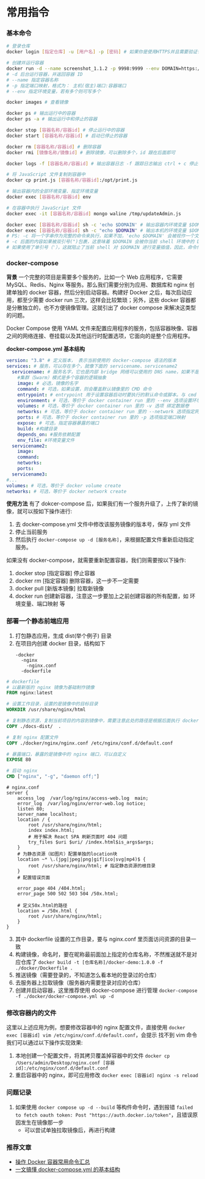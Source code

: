 # 常用指令

### 基本命令

```sh
# 登录仓库
docker login [指定仓库] -u [用户名] -p [密码] # 如果你是使用HTTPS并且需要验证仓库的SSL证书，你可能需要指定证书路径，使用--cert-dir选项。

# 创建并运行容器
docker run -d --name screenshot_1.1.2 -p 9998:9999 --env DOMAIN=https://gjdev.ecaiabc.com/ --env=YsDomain=https://ysdev.ecaiabc.com/ nexus.hooshine.com:8088/screenshot:1.1.2
# -d 后台运行容器，并返回容器 ID
# --name 指定容器名称
# -p 指定端口映射，格式为： 主机(宿主)端口:容器端口
# --env 指定环境变量，若有多个则可写多个

docker images # 查看镜像

docker ps # 输出运行中的容器
docker ps -a # 输出运行中和停止的容器

docker stop [容器名称/容器id] # 停止运行中的容器
docker start [容器名称/容器id] # 启动已停止的容器

docker rm [容器名称/容器id] # 删除容器
docker rmi [镜像名称/镜像id] # 删除镜像，可以删除多个，id 跟在后面即可

docker logs -f [容器名称/容器id] # 输出容器日志 -f 跟踪日志输出 ctrl + c 停止输出

# 将 JavaScript 文件复制到容器中
docker cp print.js [容器名称/容器id]:/opt/print.js

# 输出容器内的全部环境变量、指定环境变量
docker exec [容器名称/容器id] env

# 在容器中执行 JavaScript 文件
docker exec -it [容器名称/容器id] mongo waline /tmp/updateAdmin.js

docker exec [容器名称/容器id] sh -c 'echo $DOMAIN' # 输出容器内环境变量 $DOMAIN 的值
docker exec [容器名称/容器id] sh -c "echo $DOMAIN" # 输出本机的环境变量 $DOMAIN 的值
# PS: -c 将一个字串作为完整的命令来执行，如果不加，'echo $DOMAIN' 会被视作一个文件的名称
# -c 后面的内容如果被双引号(")包裹，这意味着 $DOMAIN 会被你当前 shell 环境中的 DOMAIN 环境变量的值所替换。如果当前 shell 环境中没有设置 DOMAIN 环境变量，这条命令会输出一个空行。
# 如果使用了单引号（'），这就阻止了当前 shell 对 $DOMAIN 进行变量插值，因此，命令传递给容器内部的是字面量 echo $DOMAIN。在容器内部执行时，$DOMAIN 将被容器环境中的 DOMAIN 环境变量的值所替换，然后输出
```

### docker-compose

**背景**
一个完整的项目是需要多个服务的，比如一个 Web 应用程序，它需要 MySQL、Redis、Nginx 等服务。那么我们需要分别为应用、数据库和 nginx 创建单独的 docker 容器，然后分别启动容器。构建好 Docker 之后，每次启动应用，都至少需要 docker run 三次，这样会比较繁琐；另外，这些 docker 容器都是分散独立的，也不方便镜像管理。这就引出了 docker compose 来解决这类型的问题。

Docker Compose 使用 YAML 文件来配置应用程序的服务，包括容器映像、容器之间的网络连接、卷挂载以及其他运行时配置选项，它面向的是整个应用程序。

**docker-compose.yml 基本结构**

```yml
version: "3.8" # 定义版本， 表示当前使用的 docker-compose 语法的版本
services: # 服务，可以存在多个，就像下面的 servicename、servicename2
  servicename: # 服务名字，它也是内部 bridge 网络可以使用的 DNS name，如果不是集群模式相当于 docker run 的时候指定的一个名称，
    #集群（Swarm）模式是多个容器的逻辑抽象
    image: # 必选，镜像的名字
    command: # 可选，如果设置，则会覆盖默认镜像里的 CMD 命令
    entrypoint: # entrypoint 用于设置容器启动时要执行的默认命令或脚本。与 cmd 不同，entrypoint 用于指定容器启动时的主要命令，而 cmd 则提供额外的默认参数。
    environment: # 可选，等价于 docker container run 里的 --env 选项设置环境变量
    volumes: # 可选，等价于 docker container run 里的 -v 选项 绑定数据卷
    networks: # 可选，等价于 docker container run 里的 --network 选项指定网络
    ports: # 可选，等价于 docker container run 里的 -p 选项指定端口映射
    expose: # 可选，指定容器暴露的端口
    build: #构建目录
    depends_on: #服务依赖配置
    env_file: #环境变量文件
  servicename2:
    image:
    command:
    networks:
    ports:
  servicename3:
#...
volumes: # 可选，等价于 docker volume create
networks: # 可选，等价于 docker network create
```

**使用方法**
有了 dokcer-compose 后，如果我们有一个服务升级了，上传了新的镜像，就可以按如下操作进行:

1. 去 docker-compose.yml 文件中修改该服务镜像的版本号，保存 yml 文件
2. 停止当前服务
3. 然后执行 `docker-compose up -d [服务名称]`，来根据配置文件重新启动指定服务。

如果没有 docker-compose，就需要重新配置容器，我们则需要按以下操作:

1. docker stop [指定容器] 停止容器
2. docker rm [指定容器] 删除容器，这一步不一定需要
3. docker pull [新版本镜像] 拉取新镜像
4. docker run 创建新容器，注意这一步要加上之前创建容器的所有配置，如 环境变量、端口映射 等

### 部署一个静态前端应用

1. 打包静态应用，生成 dist(举个例子) 目录
2. 在项目内创建 docker 目录，结构如下
   ```
   -docker
     -nginx
       -nginx.conf
     -dockerfile
   ```

```dockerfile
# dockerfile
# 以最新版的 nginx 镜像为基础制作镜像
FROM nginx:latest

# 设置工作目录，设置的是镜像中的目标目录
WORKDIR /usr/share/nginx/html

# 复制静态资源，复制当前项目的内容到镜像中，需要注意此处的路径是根据后面执行 docker 命令的位置来设置的
COPY ./docs-dist/  .

# 复制 nginx 配置文件
COPY ./docker/nginx/nginx.conf /etc/nginx/conf.d/default.conf

# 暴露端口，暴露的是镜像中的 nginx 端口，可以自定义
EXPOSE 80

# 启动 nginx
CMD ["nginx", "-g", "daemon off;"]
```

```
# nginx.conf
server {
    access_log  /var/log/nginx/access-web.log  main;
    error_log  /var/log/nginx/error-web.log notice;
    listen 80;
    server_name localhost;
    location / {
        root /usr/share/nginx/html;
        index index.html;
        # 用于解决 React SPA 刷新页面时 404 问题
        try_files $uri $uri/ /index.html$is_args$args;
    }
    # 为静态资源（如图片）配置单独的location块
    location ~* \.(jpg|jpeg|png|gif|ico|svg|mp4)$ {
        root /usr/share/nginx/html; # 指定静态资源的根目录
    }
    # 配置错误页面

    error_page 404 /404.html;
    error_page 500 502 503 504 /50x.html;

    # 定义50x.html的路径
    location = /50x.html {
        root /usr/share/nginx/html;
    }
}

```

3. 其中 dockerfile 设置的工作目录，要与 nginx.conf 里页面访问资源的目录一致
4. 构建镜像，命名时，要在昵称最前面加上指定的仓库名称，不然推送就不是对应仓库了
   `docker build -t [仓库名称]/docker-demo:1.0.0 -f ./docker/Dockerfile .`
5. 推送镜像（需要登录的，不知道怎么看本地的登录过的仓库）
6. 去服务器上拉取镜像（服务器内需要登录对应的仓库）
7. 创建并启动容器，这里推荐使用 docker-compose 进行管理
   `docker-compose -f ./docker/docker-compose.yml up -d`

### 修改容器内的文件

这里以上述应用为例，想要修改容器中的 nginx 配置文件，直接使用 `docker exec [容器id] vim /etc/nginx/conf.d/default.conf`，会提示 找不到 vim 命令
我们可以通过以下操作实现效果:

1. 本地创建一个配置文件，将其拷贝覆盖掉容器中的文件
   `docker cp /Users/admin/Desktop/nginx.conf [容器id]:/etc/nginx/conf.d/default.conf`
2. 重启容器中的 nginx，即可应用修改
   `docker exec [容器id] nginx -s reload`

### 问题记录

1. 如果使用 `docker compose up -d --build` 等构件命令时，遇到报错 `failed to fetch oauth token: Post "https://auth.docker.io/token"`，且错误原因发生在镜像那一步
   - 可以尝试单独拉取镜像后，再进行构建

### 推荐文章

- [操作 Docker 容器常用命令汇总](https://juejin.cn/post/7333535323932147763?searchId=2024040118010409320C57F0E2242C7E45)
- [一文搞懂 docker-compose.yml 的基本结构](https://juejin.cn/post/7334929489196351538?searchId=20240402191353CF503A2C45A3AF11DC26)
